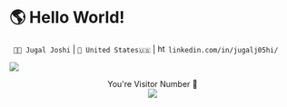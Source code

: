 
# 🌎 Hello World!
` 👨‍💻 Jugal Joshi` |  `📍 United States🇺🇸` | <img src="https://raw.githubusercontent.com/saiemsaeed/saiemsaeed/master/linkedin-icon.png" width="15" height="15" alt="html logo"/> `linkedin.com/in/jugalj05hi/`




![](https://github.com/jugalj05hi/jugalj05hi/blob/master/GIF7.gif)
<p align="center">
  You're Visitor Number 🚀 <br/>
<img src="https://profile-counter.glitch.me/jugalj05hi/count.svg" />
 </p>
<!--
**jugalj05hi/jugalj05hi** is a ✨ _special_ ✨ repository because its `README.md` (this file) appears on your GitHub profile.

Here are some ideas to get you started:

- 🔭 I’m currently working on ...
- 🌱 I’m currently learning ...
- 👯 I’m looking to collaborate on ...
- 🤔 I’m looking for help with ...
- 💬 Ask me about ...
- 📫 How to reach me: ...
- 😄 Pronouns: ...
- ⚡ Fun fact: ...
-->




